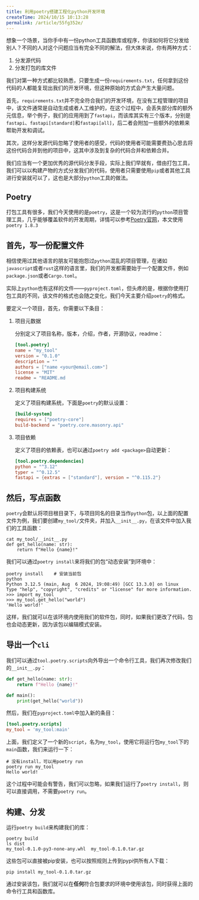 ```yaml
---
title: 利用poetry搭建工程化python开发环境
createTime: 2024/10/15 10:13:28
permalink: /article/55fg352e/
---
```


想象一个场景，当你手中有一份python工具函数库或程序，你该如何将它分发给别人？不同的人对这个问题应当有完全不同的解法，但大体来说，你有两种方式：

1. 分发源代码
2. 分发打包的库文件

我们对第一种方式都比较熟悉，只要生成一份`requirements.txt`，任何拿到这份代码的人都能复现出我们的开发环境，但这种原始的方式会产生大量问题。

首先，`requirements.txt`并不完全符合我们的开发环境，在没有工程管理的项目中，该文件通常是自动生成或者人工维护的，在这个过程中，会丢失部分库的额外元信息，举个例子，我们的应用用到了`fastapi`，而该库其实有三个版本，分别是`fastapi`、`fastapi[standard]`和`fastapi[all]`，后二者会附加一些额外的依赖来帮助开发和调试。

其次，这样分发源代码忽略了使用者的感受，代码的使用者可能需要费劲心思去将这份代码合并到他的项目中，这其中涉及到复杂的代码合并和依赖合并。

我们应当有一个更加优秀的源代码分发手段，实际上我们早就有，借由打包工具，我们可以以构建产物的方式分发我们的代码，使用者只需要使用`pip`或者其他工具进行安装就可以了，这也是大部分`python`工具的做法。

## Poetry

打包工具有很多，我们今天使用的是`poetry`，这是一个较为流行的`python`项目管理工具，几乎能够覆盖软件的开发周期，详情可以参考[Poetry官网](https://python-poetry.org/)，本文使用`poetry 1.8.3`

## 首先，写一份配置文件

相信使用过其他语言的朋友可能抱怨过`python`混乱的项目管理，在诸如`javascript`或者`rust`这样的语言里，我们的开发都需要始于一个配置文件，例如`package.json`或者`Cargo.toml`。

实际上`python`也有这样的文件——`pyproject.toml`，但头疼的是，根据你使用打包工具的不同，该文件的格式也会随之变化，我们今天主要介绍`poetry`的格式。

要定义一个项目，首先，你需要以下条目：

1. 项目元数据

    分别定义了项目名称，版本，介绍，作者，开源协议，readme：

    ```toml
    [tool.poetry]
    name = "my_tool"
    version = "0.1.0"
    description = ""
    authors = ["name <your@email.com>"]
    license = "MIT"
    readme = "README.md
    ```

2. 项目构建系统

    定义了项目构建系统，下面是`poetry`的默认设置：

    ```toml
    [build-system]
    requires = ["poetry-core"]
    build-backend = "poetry.core.masonry.api"
    ```

3. 项目依赖

    定义了项目的依赖表，也可以通过`poetry add <package>`自动更新：

    ```toml
    [tool.poetry.dependencies]
    python = "^3.12"
    typer = "^0.12.5"
    fastapi = {extras = ["standard"], version = "^0.115.2"}
    ```

## 然后，写点函数

`poetry`会默认将项目根目录下，与项目同名的目录当作`python`包，以上面的配置文件为例，我们要创建`my_tool/`文件夹，并加入`__init__.py`，在该文件中加入我们的工具函数：

```shell
cat my_tool/__init__.py
def get_hello(name: str):
    return f"Hello {name}!"
```

我们可以通过`poetry install`来将我们的包“动态安装”到环境中：

```shell
poetry install    # 安装当前包
python
Python 3.12.5 (main, Aug  6 2024, 19:08:49) [GCC 13.3.0] on linux
Type "help", "copyright", "credits" or "license" for more information.
>>> import my_tool
>>> my_tool.get_hello("world")
'Hello world!'
```

这样，我们就可以在该环境内使用我们的软件包，同时，如果我们更改了代码，包也会动态更新，因为该包以编辑模式安装。

## 导出一个`cli`

我们可以通过`tool.poetry.scripts`向外导出一个命令行工具，我们再次修改我们的`__init__.py`：

```python
def get_hello(name: str):
    return f"Hello {name}!"

def main():
    print(get_hello("world"))
```

然后，我们在`pyproject.toml`中加入新的条目：

```toml
[tool.poetry.scripts]
my_tool = 'my_tool:main'
```

上面，我们定义了一个新的`script`，名为`my_tool`，使用它将运行包`my_tool`下的`main`函数，我们来运行一下：

```shell
# 没有install，可以用poetry run
poetry run my_tool
Hello world!
```

这个过程中可能会有警告，我们可以忽略，如果我们运行了`poetry install`，则可以直接调用，不需要`poetry run`。

## 构建、分发

运行`poetry build`来构建我们的库：

```shell
poetry build
ls dist
my_tool-0.1.0-py3-none-any.whl  my_tool-0.1.0.tar.gz
```

这些包可以直接被pip安装，也可以按照规则上传到pypi供所有人下载：

```shell
pip install my_tool-0.1.0.tar.gz
```

通过安装该包，我们就可以在**任何**符合包要求的环境中使用该包，同时获得上面的命令行工具和函数库。

